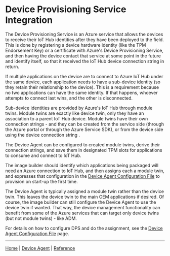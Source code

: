 # Device Provisioning Service Integration

The Device Provisioning Service is an Azure service that allows the devices to receive their IoT Hub identities after they have been deployed to the field.
This is done by registering a device hardware identity (like the TPM Endorsement Key) or a certificate with Azure's Device Provisioning Service, and then having the device contact that service at some point in the future and identify itself, so that it received the IoT Hub device connection string in return.

If multiple applications on the device are to connect to Azure IoT Hub under the same device, each application needs to have a sub-device identity (so they retain their relationship to the device).
This is a requirement because no two applications can have the same identity. If that happens, whoever attempts to connect last wins, and the other is disconnected.

Sub-device identities are provided by Azure's IoT Hub through module twins. Module twins are exactly like device twin, only they have an association to a parent IoT Hub device.
Module twins have their own connection strings - and they can be created from the service side (through the Azure portal or through the Azure Service SDK), or from the device side using the device connection string .

The Device Agent can be configured to created module twins, derive their connection strings, and save them in designated TPM slots for applications to consume and connect to IoT Hub.

The image builder should identify which applications being packaged will need an Azure connection to IoT Hub, and then assigns each a module twin, and expresses that configuration in the [Device Agent Configuration File](reference/device-agent-configuration-file.md) to provision on start-up the first time.

The Device Agent is typically assigned a module twin rather than the device twin. This leaves the device twin to the main OEM applications if desired.
Of course, the image builder can still configure the Device Agent to use the device twin if wanted.
That way, the device management functionality can benefit from some of the Azure services that can target only device twins (but not module twins) - like ADM.

For details on how to configure DPS and do the assignment, see the [Device Agent Configuration File](reference/device-agent-configuration-file.md) page.

----

[Home](../../README.md) | [Device Agent](device-agent.md) | [Reference](reference.md)